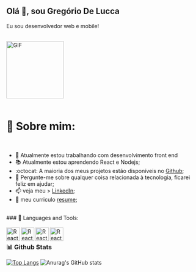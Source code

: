 ## Olá 👋, sou Gregório De Lucca
<p>Eu sou desenvolvedor web e mobile!</p>
<br/>


<img align="center" alt="GIF" src="https://camo.githubusercontent.com/cae12fddd9d6982901d82580bdf321d81fb299141098ca1c2d4891870827bf17/68747470733a2f2f6d69726f2e6d656469756d2e636f6d2f6d61782f313336302f302a37513379765349765f7430696f4a2d5a2e676966" width="150px"/>

<br/>
<br/>
<h1> 🧐 Sobre mim: </h1> 
<br/>

- 🔭  Atualmente estou trabalhando com  desenvolvimento front end
- :books:      Atualmente estou aprendendo React e Nodejs; 
- :octocat:    A maioria dos meus projetos estão disponíveis no [Github](https://github.com/gregoriodelucca98?tab=repositories);
- 💬  Pergunte-me sobre qualquer coisa relacionada à tecnologia, ficarei feliz em ajudar;
- 📫  veja meu >  [LinkedIn](www.linkedin.com/in/gregoriodelucca);
-  :pencil: meu curriculo [resume](https://docs.google.com/document/d/1lfvQw9E7yfWkeUBrNFOPwpGJ02UdUMhuK6Pn-6_YobY/edit?usp=sharing);
<br>
### 🔨 Languages and Tools:
<br/>
<br/>
<a href="https://reactjs.org/" target="_blank"> <img align="left" alt="React" height ="35px"  src="https://cdn.jsdelivr.net/gh/devicons/devicon/icons/sass/sass-original.svg"></a>
<a href="https://reactjs.org/" target="_blank"> <img align="left" alt="React" height ="35px"  src="https://cdn.jsdelivr.net/gh/devicons/devicon/icons/react/react-original.svg"></a>
<a href="https://reactjs.org/" target="_blank"> <img align="left" alt="React" height ="35px"   src="https://cdn.jsdelivr.net/gh/devicons/devicon/icons/nodejs/nodejs-original.svg"></a>
<a href="https://reactjs.org/" target="_blank"> <img align="left" alt="React" height ="35px"  src="https://cdn.jsdelivr.net/gh/devicons/devicon/icons/mongodb/mongodb-original.svg"></a>

<br>

### 📊 Github Stats
[![Top Langs](https://github-readme-stats.vercel.app/api/top-langs/?username=gregoriodelucca&icons=true&theme=radical)](https://github.com/gregoriodelucca/github-readme-stats)
![Anurag's GitHub stats](https://github-readme-stats.vercel.app/api?username=gregoriodelucca&show_icons=true&theme=radical)
